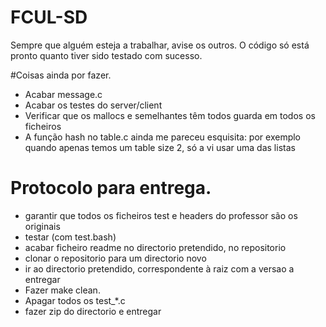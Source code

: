 # FCUL-SD

Sempre que alguém esteja a trabalhar, avise os outros. 
O código só está pronto quanto tiver sido testado com sucesso.

#Coisas ainda por fazer.

- Acabar message.c
- Acabar os testes do server/client
- Verificar que os mallocs e semelhantes têm todos guarda em todos os ficheiros
- A função hash no table.c ainda me pareceu esquisita: por exemplo quando apenas temos um table size 2, só a vi usar uma das listas

# Protocolo para entrega. 
- garantir que todos os ficheiros test e headers do professor são os originais
- testar (com test.bash)
- acabar ficheiro readme no directorio pretendido, no repositorio
- clonar o repositorio para um directorio novo
- ir ao directorio pretendido, correspondente à raiz com a versao a entregar
- Fazer make clean.
- Apagar todos os test_*.c
- fazer zip do directorio e entregar
